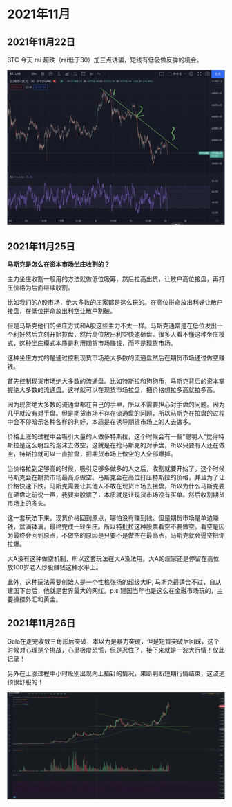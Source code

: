# 2021年11月

## 2021年11月22日

BTC 今天 rsi 超跌（rsi低于30）加三点诱骗，短线有低吸做反弹的机会。

![img](./assets/17181637548855_.pic.jpg)

## 2021年11月25日

**马斯克是怎么在资本市场坐庄收割的？**

主力坐庄收割一般用的方法就做低位吸筹，然后拉高出货，让散户高位接盘，再打压价格为后面继续收割。

比如我们的A股市场，绝大多数的庄家都是这么玩的。在高位拼命放出利好让散户接盘，在低位拼命放出利空让散户割破。

但是马斯克他们的坐庄方式和A股这些主力不太一样。马斯克通常是在低位发出一个利好然后立刻开始拉盘，然后高位放出利空快速砸盘。很多人看不懂这种坐庄模式，这种坐庄模式本质是利用期货市场赚钱，而不是现货市场。

这种坐庄方式的是通过控制现货市场绝大多数的流通盘然后在期货市场通过做空赚钱。

首先控制现货市场绝大多数的流通盘。比如特斯拉和狗狗币，马斯克背后的资本掌握绝大多数的流通盘。这样就可以在现货市场拉盘，把价格想拉多高就拉多高。

因为现货绝大多数的流通盘都在自己的手里，所以不需要担心对手盘的问题。因为几乎就没有对手盘。但是期货市场不存在流通盘的问题，所以马斯克在拉盘的过程中会不停暗示各种各样的利好，本质是在诱导期货市场上的人去做多。

价格上涨的过程中会吸引大量的人做多特斯拉，这个时候会有一些"聪明人"觉得特斯拉是这么明显的泡沫去做空，这就是在抢马斯克的对手盘，所以只要有人还在做空，特斯拉就可以一直拉盘，把期货市场上做空的人全部爆掉。

当价格拉到足够高的时候，吸引足够多做多的人之后，收割就要开始了。这个时候马斯克会在期货市场最高点做空。马斯克会在高位打压特斯拉的价格，并且为了让价格快速下跌，马斯克需要让其他人不敢在现货市场去接盘，所以为什么马斯克要在砸盘之前说一声，我要卖股票了，本质就是让现货市场没有买单。然后收割期货市场上的多头。

这一套玩法下来，现货价格回到原点，哪怕没有赚到钱。但是期货市场是单边赚钱，盆满钵满，最终完成一轮坐庄。所以特批拉这种股票看空不要做空。看空是因为最终会回到原点，不做空的原因是只要不是做空在最高点，马斯克就会逼空把你拉爆。

大A没有这种做空机制，所以这套玩法在大A没法用。大A的庄家还是停留在高位放100岁老人炒股赚钱这种水平上。

此外，这种玩法需要创始人是一个性格张扬的超级大IP, 马斯克最适合不过，自从建国下台后，他就是世界最大的网红。p.s 建国当年也是这么在金融市场玩的，主要操控外汇和黄金。

## 2021年11月26日

Gala在走完收敛三角形后突破，本以为是暴力突破，但是短暂突破后回踩，这个时候对心理是个挑战，心里极度恐慌，但是忍住了，接下来就是一波大行情！仅此记录！

另外在上涨过程中小时级别出现向上插针的情况，果断判断短期行情结束，这波逃顶很舒服的！

![img](./assets/image-20211125185022207.png)